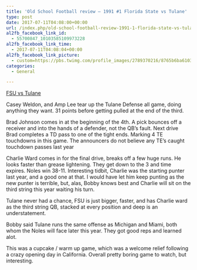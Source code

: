 ```yaml
---
title: 'Old School Football review – 1991 #1 Florida State vs Tulane'
type: post
date: 2017-07-11T04:08:00+00:00
url: /index.php/old-school-football-review-1991-1-florida-state-vs-tulane/
al2fb_facebook_link_id:
  - 55700847_10103585109973228
al2fb_facebook_link_time:
  - 2017-07-11T04:08:04+00:00
al2fb_facebook_link_picture:
  - custom=https://pbs.twimg.com/profile_images/2789370216/8765b6ba61039a987bdc1b3bc922bdbf_400x400.png
categories:
  - General

---
```

[FSU vs Tulane][1]

Casey Weldon, and Amp Lee tear up the Tulane Defense all game, doing anything they want. 31 points before getting pulled at the end of the third.

Brad Johnson comes in at the beginning of the 4th. A pick bounces off a receiver and into the hands of a defender, not the QB&#8217;s fault. Next drive Brad completes a TD pass to one of the tight ends. Marking 4 TE touchdowns in this game. The announcers do not believe any TE&#8217;s caught touchdown passes last year

Charlie Ward comes in for the final drive, breaks off a few huge runs. He looks faster than grease lightening. They get down to the 3 and time expires. Noles win 38-11. Interesting tidbit, Charlie was the starting punter last year, and a good one at that. I would have let him keep punting as the new punter is terrible, but, alas, Bobby knows best and Charlie will sit on the third string this year waiting his turn.

Tulane never had a chance, FSU is just bigger, faster, and has Charlie ward as the third string QB, stacked at every position and deep is an understatement.

Bobby said Tulane runs the same offense as Michigan and Miami, both whom the Noles will face later this year. They got good reps and learned alot.

This was a cupcake / warm up game, which was a welcome relief following a crazy opening day in California. Overall pretty boring game to watch, but interesting.

 [1]: https://www.youtube.com/watch?v=zR9sCuLxcco
